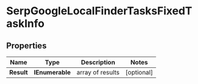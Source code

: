 # SerpGoogleLocalFinderTasksFixedTaskInfo


## Properties

| Name | Type | Description | Notes |
|------------ | ------------- | ------------- | -------------|
**Result** | **IEnumerable<SerpGoogleLocalFinderTasksFixedResultInfo>** | array of results |[optional]|
